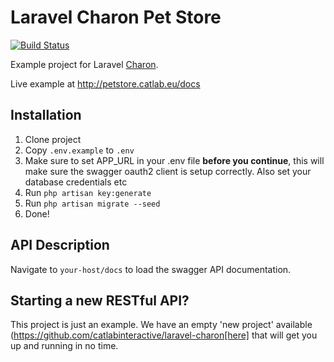 # Laravel Charon Pet Store
[![Build Status](https://travis-ci.org/CatLabInteractive/laravel-petstore.svg?branch=master)](https://travis-ci.org/CatLabInteractive/laravel-petstore)

Example project for Laravel [Charon](https://github.com/CatLabInteractive/charon).

Live example at http://petstore.catlab.eu/docs

Installation
------------
1. Clone project
2. Copy `.env.example` to `.env`
3. Make sure to set APP_URL in your .env file **before you continue**, 
this will make sure the swagger oauth2 client is setup correctly. Also 
set your database credentials etc
4. Run `php artisan key:generate`
5. Run `php artisan migrate --seed`
6. Done!

API Description
---------------
Navigate to `your-host/docs` to load the swagger API documentation.

Starting a new RESTful API?
---------------------------
This project is just an example. We have an empty 'new project' 
available (https://github.com/catlabinteractive/laravel-charon[here] that 
will get you up and running in no time.